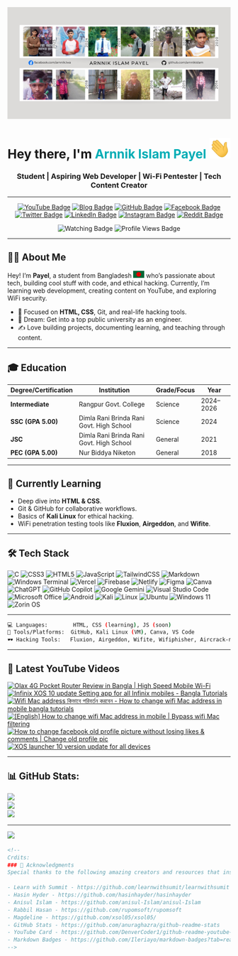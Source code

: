 <!-- Banner Image -->

![Github Banner](assets/github-banner.jpg)

<h1 align="center">Hey there, I'm <span style="color:#00ADB5;">Arnnik Islam Payel</span> <img src="./assets/hello.gif" width="48px" alt="hello"/> </h1>
<h3 align="center">Student | Aspiring Web Developer | Wi-Fi Pentester | Tech Content Creator</h3>

---

<p align="center">
  <a href="https://youtube.com/@learnwitharnnik"><img src="https://img.shields.io/badge/YouTube-FF0000?style=for-the-badge&logo=youtube&logoColor=white" alt="YouTube Badge"/></a>
  <a href="https://arnnik.vercel.app/"><img src="https://img.shields.io/badge/Blog-Read%20My%20Posts-orange?style=for-the-badge&logo=hashnode&logoColor=white" alt="Blog Badge"/></a>
  <a href="https://github.com/arnnikislam"><img src="https://img.shields.io/badge/GitHub-100000?style=for-the-badge&logo=github&logoColor=white" alt="GitHub Badge"/></a>
  <a href="https://facebook.com/arnnik.lwa"><img src="https://img.shields.io/badge/Facebook-1877F2?style=for-the-badge&logo=facebook&logoColor=white" alt="Facebook Badge"/></a>
  <a href="https://twitter.com/arnnikislam"><img src="https://img.shields.io/badge/X-000000?style=for-the-badge&logo=twitter&logoColor=white" alt="Twitter Badge"/></a>
  <a href="https://linkedin.com/in/arnnikislam"><img src="https://img.shields.io/badge/LinkedIn-0A66C2?style=for-the-badge&logo=linkedin&logoColor=white" alt="LinkedIn Badge"/></a>
  <a href="https://www.instagram.com/arnnikislam"><img src="https://img.shields.io/badge/Instagram-FF0000?style=for-the-badge&logo=instagram&logoColor=white" alt="Instagram Badge"/></a>
  <a href="https://www.reddit.com/u/arnnikislam"><img src="https://img.shields.io/badge/Reddit-FF4500?style=for-the-badge&logo=reddit&logoColor=white" alt="Reddit Badge"/></a>
</p>
<p align="center">
  <img src="https://img.shields.io/github/watchers/arnnikislam/arnnikislam?style=for-the-badge&logo=github&color=brightgreen&label=Watching" alt="Watching Badge"/>
  <img src="https://komarev.com/ghpvc/?username=arnnikislam&label=Profile%20Views&color=0e75b6&style=for-the-badge" alt="Profile Views Badge"/>
</p>

---

## 🧑‍💻 About Me

Hey! I’m **Payel**, a student from Bangladesh <img src="assets/bangladesh.png" alt="Bangladesh" width="25px"/> who’s passionate about tech, building cool stuff with code, and ethical hacking. Currently, I’m learning web development, creating content on YouTube, and exploring WiFi security.

- 🌱 Focused on **HTML, CSS**, Git, and real-life hacking tools.
- 🎯 Dream: Get into a top public university as an engineer.
- ✍️ Love building projects, documenting learning, and teaching through content.

---

## 🎓 Education

| **Degree/Certification** | **Institution**                          | **Grade/Focus** | **Year**  |
| ------------------------ | ---------------------------------------- | --------------- | --------- |
| **Intermediate**         | Rangpur Govt. College                    | Science         | 2024–2026 |
| **SSC (GPA 5.00)**       | Dimla Rani Brinda Rani Govt. High School | Science         | 2024      |
| **JSC**                  | Dimla Rani Brinda Rani Govt. High School | General         | 2021      |
| **PEC (GPA 5.00)**       | Nur Biddya Niketon                       | General         | 2018      |

---

## 🧠 Currently Learning

- Deep dive into **HTML & CSS**.
- Git & GitHub for collaborative workflows.
- Basics of **Kali Linux** for ethical hacking.
- WiFi penetration testing tools like **Fluxion**, **Airgeddon**, and **Wifite**.

---

## 🛠️ Tech Stack

![C](https://img.shields.io/badge/c-%2300599C.svg?style=for-the-badge&logo=c&logoColor=white)
![CSS3][def]
![HTML5](https://img.shields.io/badge/html5-%23E34F26.svg?style=for-the-badge&logo=html5&logoColor=white)
![JavaScript](https://img.shields.io/badge/javascript-%23323330.svg?style=for-the-badge&logo=javascript&logoColor=%23F7DF1E)
![TailwindCSS](https://img.shields.io/badge/tailwindcss-%2338B2AC.svg?style=for-the-badge&logo=tailwind-css&logoColor=white)
![Markdown](https://img.shields.io/badge/markdown-%23000000.svg?style=for-the-badge&logo=markdown&logoColor=white)
![Windows Terminal](https://img.shields.io/badge/Windows%20Terminal-%234D4D4D.svg?style=for-the-badge&logo=windows-terminal&logoColor=white)
![Vercel](https://img.shields.io/badge/vercel-%23000000.svg?style=for-the-badge&logo=vercel&logoColor=white)
![Firebase](https://img.shields.io/badge/firebase-a08021?style=for-the-badge&logo=firebase&logoColor=ffcd34)
![Netlify](https://img.shields.io/badge/netlify-%23000000.svg?style=for-the-badge&logo=netlify&logoColor=#00C7B7)
![Figma](https://img.shields.io/badge/figma-%23F24E1E.svg?style=for-the-badge&logo=figma&logoColor=white)
![Canva](https://img.shields.io/badge/Canva-%2300C4CC.svg?style=for-the-badge&logo=Canva&logoColor=white)
![ChatGPT](https://img.shields.io/badge/chatGPT-74aa9c?style=for-the-badge&logo=openai&logoColor=white)
![GitHub Copilot](https://img.shields.io/badge/github_copilot-8957E5?style=for-the-badge&logo=github-copilot&logoColor=white)
![Google Gemini](https://img.shields.io/badge/google%20gemini-8E75B2?style=for-the-badge&logo=google%20gemini&logoColor=white)
![Visual Studio Code](https://img.shields.io/badge/Visual%20Studio%20Code-0078d7.svg?style=for-the-badge&logo=visual-studio-code&logoColor=white)
![Microsoft Office](https://img.shields.io/badge/Microsoft_Office-D83B01?style=for-the-badge&logo=microsoft-office&logoColor=white)
![Android](https://img.shields.io/badge/Android-3DDC84?style=for-the-badge&logo=android&logoColor=white)
![Kali](https://img.shields.io/badge/Kali-268BEE?style=for-the-badge&logo=kalilinux&logoColor=white)
	![Linux](https://img.shields.io/badge/Linux-FCC624?style=for-the-badge&logo=linux&logoColor=black)
  ![Ubuntu](https://img.shields.io/badge/Ubuntu-E95420?style=for-the-badge&logo=ubuntu&logoColor=white)
  ![Windows 11](https://img.shields.io/badge/Windows%2011-%230079d5.svg?style=for-the-badge&logo=Windows%2011&logoColor=white)
  ![Zorin OS](https://img.shields.io/badge/-Zorin%20OS-%2310AAEB?style=for-the-badge&logo=zorin&logoColor=white)

---

```bash
💻 Languages:        HTML, CSS (learning), JS (soon)
🧰 Tools/Platforms:  GitHub, Kali Linux (VM), Canva, VS Code
🕶️ Hacking Tools:   Fluxion, Airgeddon, Wifite, Wifiphisher, Aircrack-ng
```

---

## 🎥 Latest YouTube Videos

<!-- BEGIN YOUTUBE-CARDS -->

[![Olax 4G Pocket Router Review in Bangla | High Speed Mobile Wi-Fi](https://ytcards.demolab.com/?id=Gdhp8D_XOeE&title=Olax+4G+Pocket+Router+Review+in+Bangla+%7C+High+Speed+Mobile+Wi-Fi&lang=en&timestamp=1650793284&background_color=%230d1117&title_color=%23ffffff&stats_color=%23dedede&max_title_lines=1&width=250&border_radius=5)](https://www.youtube.com/watch?v=Gdhp8D_XOeE)
[![Infinix XOS 10 update Setting app for all Infinix mobiles - Bangla Tutorials](https://ytcards.demolab.com/?id=OuwF7n57pJU&title=Infinix+XOS+10+update+Setting+app+for+all+Infinix+mobiles+-+Bangla+Tutorials&lang=en&timestamp=1650183315&background_color=%230d1117&title_color=%23ffffff&stats_color=%23dedede&max_title_lines=1&width=250&border_radius=5)](https://www.youtube.com/watch?v=OuwF7n57pJU)
[![Wifi Mac address কিভাবে পরিবর্তন করবেন - How to change wifi Mac address in mobile bangla tutorials](https://ytcards.demolab.com/?id=LVxrVplx6cE&title=Wifi+Mac+address+%E0%A6%95%E0%A6%BF%E0%A6%AD%E0%A6%BE%E0%A6%AC%E0%A7%87+%E0%A6%AA%E0%A6%B0%E0%A6%BF%E0%A6%AC%E0%A6%B0%E0%A7%8D%E0%A6%A4%E0%A6%A8+%E0%A6%95%E0%A6%B0%E0%A6%AC%E0%A7%87%E0%A6%A8+-+How+to+change+wifi+Mac+address+in+mobile+bangla+tutorials&lang=en&timestamp=1648866758&background_color=%230d1117&title_color=%23ffffff&stats_color=%23dedede&max_title_lines=1&width=250&border_radius=5)](https://www.youtube.com/watch?v=LVxrVplx6cE)
[![[English] How to change wifi Mac address in mobile | Bypass wifi Mac filtering](https://ytcards.demolab.com/?id=hcJwi8N4nqQ&title=%5BEnglish%5D+How+to+change+wifi+Mac+address+in+mobile+%7C+Bypass+wifi+Mac+filtering&lang=en&timestamp=1645976568&background_color=%230d1117&title_color=%23ffffff&stats_color=%23dedede&max_title_lines=1&width=250&border_radius=5)](https://www.youtube.com/watch?v=hcJwi8N4nqQ)
[![How to change facebook old profile picture without losing likes & comments | Change old profile pic](https://ytcards.demolab.com/?id=jvi7CTkzx2U&title=How+to+change+facebook+old+profile+picture+without+losing+likes+%26+comments+%7C+Change+old+profile+pic&lang=en&timestamp=1644901363&background_color=%230d1117&title_color=%23ffffff&stats_color=%23dedede&max_title_lines=1&width=250&border_radius=5)](https://www.youtube.com/watch?v=jvi7CTkzx2U)
[![XOS launcher 10 version update for all devices](https://ytcards.demolab.com/?id=KGGh-QnQtoM&title=XOS+launcher+10+version+update+for+all+devices&lang=en&timestamp=1640870818&background_color=%230d1117&title_color=%23ffffff&stats_color=%23dedede&max_title_lines=1&width=250&border_radius=5)](https://www.youtube.com/watch?v=KGGh-QnQtoM)

<!-- END YOUTUBE-CARDS -->

---

## 📊 GitHub Stats:

![](https://github-readme-stats.vercel.app/api?username=arnnikislam&theme=github_dark&hide_border=false&include_all_commits=true&count_private=true)<br/>
![](https://nirzak-streak-stats.vercel.app/?user=arnnikislam&theme=github_dark&hide_border=false)<br/>
![](https://github-readme-stats.vercel.app/api/top-langs/?username=arnnikislam&theme=github_dark&hide_border=false&include_all_commits=true&count_private=true&layout=compact)

---

[![](https://visitcount.itsvg.in/api?id=arnnikislam&icon=0&color=13)](https://visitcount.itsvg.in)

[def]: https://img.shields.io/badge/css3-%231572B6.svg?style=for-the-badge&logo=css3&logoColor=white

```markdown
<!-- 
Crdits: 
### 🙏 Acknowledgments
Special thanks to the following amazing creators and resources that inspired and supported this project.

- Learn with Summit - https://github.com/learnwithsumit/learnwithsumit
- Hasin Hyder - https://github.com/hasinhayder/hasinhayder
- Anisul Islam - https://github.com/anisul-Islam/anisul-Islam
- Rabbil Hasan - https://github.com/rupomsoft/rupomsoft
- Magdeline - https://github.com/xsol05/xsol05/
- GitHub Stats - https://github.com/anuraghazra/github-readme-stats
- YouTube Card - https://github.com/DenverCoder1/github-readme-youtube-cards
- Markdown Badges - https://github.com/Ileriayo/markdown-badges?tab=readme-ov-file
-->
```
